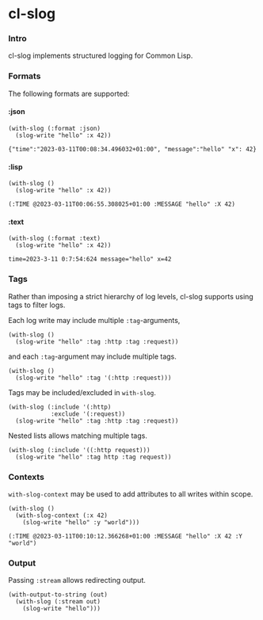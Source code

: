 # cl-slog

### Intro
cl-slog implements structured logging for Common Lisp.

### Formats
The following formats are supported:

#### :json
```
(with-slog (:format :json)
  (slog-write "hello" :x 42))

{"time":"2023-03-11T00:08:34.496032+01:00", "message":"hello" "x": 42}
```
#### :lisp
```
(with-slog ()
  (slog-write "hello" :x 42))

(:TIME @2023-03-11T00:06:55.308025+01:00 :MESSAGE "hello" :X 42)
```
#### :text
```
(with-slog (:format :text)
  (slog-write "hello" :x 42))

time=2023-3-11 0:7:54:624 message="hello" x=42
```

### Tags
Rather than imposing a strict hierarchy of log levels, cl-slog supports using tags to filter logs.  

Each log write may include multiple `:tag`-arguments,
```
(with-slog ()
  (slog-write "hello" :tag :http :tag :request))
```
and each `:tag`-argument may include multiple tags.
```
(with-slog ()
  (slog-write "hello" :tag '(:http :request)))
```  

Tags may be included/excluded in `with-slog`.
```
(with-slog (:include '(:http)
            :exclude '(:request))
  (slog-write "hello" :tag :http :tag :request))
```  

Nested lists allows matching multiple tags.
```
(with-slog (:include '((:http request)))
  (slog-write "hello" :tag http :tag request))
```

### Contexts
`with-slog-context` may be used to add attributes to all writes within scope.
```
(with-slog ()
  (with-slog-context (:x 42)
    (slog-write "hello" :y "world")))

(:TIME @2023-03-11T00:10:12.366268+01:00 :MESSAGE "hello" :X 42 :Y "world")
```

### Output
Passing `:stream` allows redirecting output.
```
(with-output-to-string (out)
  (with-slog (:stream out)
    (slog-write "hello")))
```